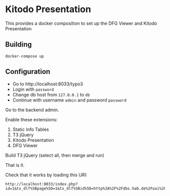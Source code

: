 Kitodo Presentation
===================================

This provides a docker composition to set up the DFG Viewer and Kitodo Presentation

Building
--------
    docker-compose up
      
Configuration
--------
* Go to http://localhost:8033/typo3
* Login with `password`
* Change db host from `127.0.0.1` to `db`
* Continue with username `admin` and password `password`

Go to the backend admin.

Enable these extensions:
1. Static Info Tables	
2. T3 jQuery
3. Kitodo Presentation
4. DFG Viewer

Build T3 jQuery (select all, then merge and run)

That is it.

Check that it works by loading this URI:

    http://localhost:8033/index.php?id=1&tx_dlf%5Bpage%5D=1&tx_dlf%5Bid%5D=http%3A%2F%2Fdbs.hab.de%2Foai%2Fwdb%3Fverb%3DGetRecord%26metadataPrefix%3Dmets%26identifier%3Doai%3Adiglib.hab.de%3Appn_549837965&tx_dlf%5Bdouble%5D=0&cHash=9d7485215e026d26e3378be7140fbdc7